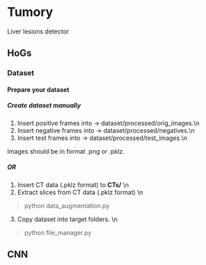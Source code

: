# Tumory
Liver lesions detector

## HoGs
### Dataset
#### Prepare your dataset
##### Create dataset manually
1. Insert positive frames into -> dataset/processed/orig_images.\n
2. Insert negative frames into -> dataset/processed/negatives.\n
3. Insert test frames into -> dataset/processed/test_images.\n

Images should be in format .png or .pklz.

##### OR
1. Insert CT data (.pklz format) to **CTs/** \n
2. Extract slices from CT data (.pklz format) \n
> python data_augmentation.py
3. Copy dataset into target folders. \n
> python file_manager.py


## CNN
